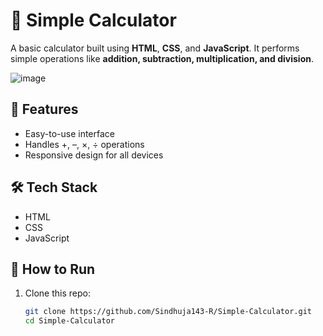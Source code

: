 # 🧮 Simple Calculator

A basic calculator built using **HTML**, **CSS**, and **JavaScript**. It performs simple operations like **addition, subtraction, multiplication, and division**.





![image](https://github.com/user-attachments/assets/5ed65537-0def-4be6-9388-56d553096bed)


## 📌 Features

- Easy-to-use interface  
- Handles +, –, ×, ÷ operations  
- Responsive design for all devices  

## 🛠 Tech Stack

- HTML  
- CSS  
- JavaScript  


## 🚀 How to Run

1. Clone this repo:
   ```bash
   git clone https://github.com/Sindhuja143-R/Simple-Calculator.git
   cd Simple-Calculator
